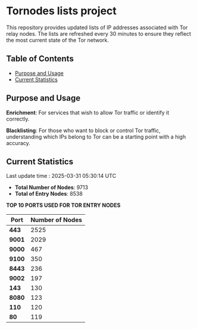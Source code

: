 # Tornodes lists project

This repository provides updated lists of IP addresses associated with Tor relay nodes. The lists are refreshed every 30 minutes to ensure they reflect the most current state of the Tor network.

## Table of Contents

- [Purpose and Usage](#purpose-and-usage)
- [Current Statistics](#current-statistics)


## Purpose and Usage

**Enrichment**: For services that wish to allow Tor traffic or identify it correctly.

**Blacklisting**: For those who want to block or control Tor traffic, understanding which IPs belong to Tor can be a starting point with a high accuracy.

## Current Statistics

Last update time : 2025-03-31 05:30:14 UTC

- **Total Number of Nodes**: 9713
- **Total of Entry Nodes**: 8538

**TOP 10 PORTS USED FOR TOR ENTRY NODES**

| **Port** | **Number of Nodes** |
|------|-----------------|
| **443**   | 2525  |
| **9001**   | 2029  |
| **9000**   | 467  |
| **9100**   | 350  |
| **8443**   | 236  |
| **9002**   | 197  |
| **143**   | 130  |
| **8080**   | 123  |
| **110**   | 120  |
| **80**   | 119  |

